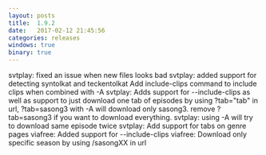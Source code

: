 ```yaml
---
layout: posts
title:  1.9.2
date:   2017-02-12 21:45:56
categories: releases
windows: true
binary: true
---
```


svtplay: fixed an issue when new files looks bad
svtplay: added support for detecting syntolkat and teckentolkat
Add include-clips command to include clips when combined with -A
svtplay: Adds support for --include-clips as well as support to just download one tab of episodes by using ?tab="tab" in url, ?tab=sasong3 with -A will download only sasong3. remove ?tab=sasong3 if you want to download everything.
svtplay: using -A will try to download same episode twice
svtplay: Add support for tabs on genre pages
viafree: Added support for --include-clips
viafree: Download only specific season by using /sasongXX in url